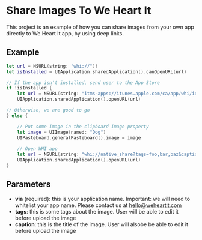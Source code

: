 # Share Images To We Heart It

This project is an example of how you can share images from your own app directly to We Heart It app, by using deep links.

## Example

```swift
let url = NSURL(string: "whi://")!
let isInstalled = UIApplication.sharedApplication().canOpenURL(url)

// If the app isn't installed, send user to the App Store
if !isInstalled {
	let url = NSURL(string: "itms-apps://itunes.apple.com/ca/app/whi/id539124565?mt=8")!
    UIApplication.sharedApplication().openURL(url)

// Otherwise, we are good to go
} else {

	// Put some image in the clipboard image property
    let image = UIImage(named: "Dog")
    UIPasteboard.generalPasteboard().image = image
        
    // Open WHI app
    let url = NSURL(string: "whi://native_share?tags=foo,bar,baz&caption=Caption%20of%20Image&via=MyApp")!
    UIApplication.sharedApplication().openURL(url)
}
```

## Parameters

- **via** (required): this is your application name. Important: we will need to whitelist your app name. Please contact us at hello@weheartit.com
- **tags**: this is some tags about the image. User will be able to edit it before upload the image
- **caption**: this is the title of the image. User will alsobe be able to edit it before upload the image
